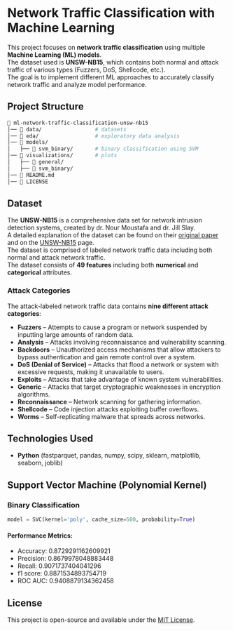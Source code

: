 # Network Traffic Classification with Machine Learning  

This project focuses on **network traffic classification** using multiple **Machine Learning (ML) models**.  
The dataset used is **UNSW-NB15**, which contains both normal and attack traffic of various types (Fuzzers, DoS, Shellcode, etc.).  
The goal is to implement different ML approaches to accurately classify network traffic and analyze model performance.

## Project Structure  

```bash
📂 ml-network-traffic-classification-unsw-nb15  
│── 📂 data/                 # datasets  
│── 📂 eda/                  # exploratory data analysis
│── 📂 models/                 
│   ├── 📂 svm_binary/       # binary classification using SVM 
│── 📂 visualizations/       # plots                 
│   ├── 📂 general/
│   ├── 📂 svm_binary/
│── 📜 README.md             
│── 📜 LICENSE                
```

## Dataset
The **UNSW-NB15** is a comprehensive data set for network intrusion detection systems, created by dr. Nour Moustafa and dr. Jill Slay.  
A detailed explanation of the dataset can be found on their [original paper](https://ieeexplore.ieee.org/abstract/document/7348942) and on the [UNSW-NB15](https://research.unsw.edu.au/projects/unsw-nb15-dataset) page.  
The dataset is comprised of labeled network traffic data including both normal and attack network traffic.  
The dataset consists of **49 features** including both **numerical** and **categorical** attributes.

### Attack Categories  
The attack-labeled network traffic data contains **nine different attack categories**:

- **Fuzzers** – Attempts to cause a program or network suspended by inputting large amounts of random data.
- **Analysis** – Attacks involving reconnaissance and vulnerability scanning.  
- **Backdoors** – Unauthorized access mechanisms that allow attackers to bypass authentication and gain remote control over a system.
- **DoS (Denial of Service)** – Attacks that flood a network or system with excessive requests, making it unavailable to users.
- **Exploits** – Attacks that take advantage of known system vulnerabilities.  
- **Generic** – Attacks that target cryptographic weaknesses in encryption algorithms.  
- **Reconnaissance** – Network scanning for gathering information.  
- **Shellcode** – Code injection attacks exploiting buffer overflows.  
- **Worms** – Self-replicating malware that spreads across networks.    

## Technologies Used  
- **Python** (fastparquet, pandas, numpy, scipy, sklearn, matplotlib, seaborn, joblib)  

## Support Vector Machine (Polynomial Kernel)

### Binary Classification
 ```python
 model = SVC(kernel='poly', cache_size=500, probability=True)
 ```

#### Performance Metrics:
- Accuracy: 0.8729291162609921
- Precision: 0.8679978048883448
- Recall: 0.9071737404041296
- f1 score: 0.8871534893754719
- ROC AUC: 0.9408879134362458

## License  
This project is open-source and available under the [MIT License](LICENCE).  